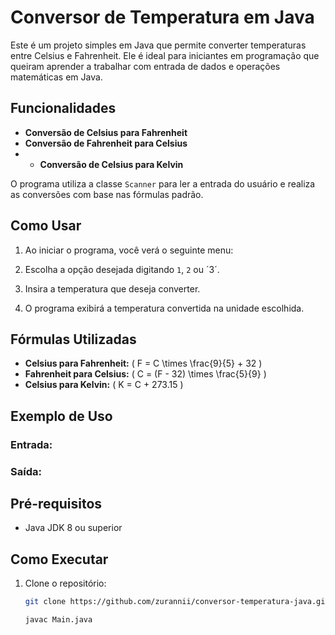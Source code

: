 # Conversor de Temperatura em Java

Este é um projeto simples em Java que permite converter temperaturas entre Celsius e Fahrenheit. Ele é ideal para iniciantes em programação que queiram aprender a trabalhar com entrada de dados e operações matemáticas em Java.

## Funcionalidades

- **Conversão de Celsius para Fahrenheit**
- **Conversão de Fahrenheit para Celsius**
- - **Conversão de Celsius para Kelvin**

O programa utiliza a classe `Scanner` para ler a entrada do usuário e realiza as conversões com base nas fórmulas padrão.

## Como Usar

1. Ao iniciar o programa, você verá o seguinte menu:


2. Escolha a opção desejada digitando `1`, `2` ou ´3´.
3. Insira a temperatura que deseja converter.
4. O programa exibirá a temperatura convertida na unidade escolhida.

## Fórmulas Utilizadas

- **Celsius para Fahrenheit:** \( F = C \times \frac{9}{5} + 32 \)
- **Fahrenheit para Celsius:** \( C = (F - 32) \times \frac{5}{9} \)
- **Celsius para Kelvin:** \( K = C + 273.15 \)

## Exemplo de Uso

### Entrada:


### Saída:


## Pré-requisitos

- Java JDK 8 ou superior

## Como Executar

1. Clone o repositório:
   ```bash
   git clone https://github.com/zurannii/conversor-temperatura-java.git

   javac Main.java


